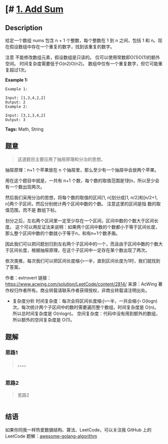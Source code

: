 # [# [1. Add Sum][title]

## Description

给定一个数组 nums 包含 n + 1 个整数，每个整数在 1 到 n 之间，包括 1 和 n。现在假设数组中存在一个重复的数字，找到该重复的数字。

注意
    不能修改数组元素，假设数组是只读的。
    仅可以使用常数即O(1)O(1)的额外空间。
    时间复杂度需要低于O(n2)O(n2)。
    数组中仅有一个重复数字，但它可能重复超过1次。

**Example 1:**

```
Example 1:

Input: [1,3,4,2,2]
Output: 2
Example 2:

Input: [3,1,3,4,2]
Output: 3
```

**Tags:** Math, String

## 题意
> 这道题目主要应用了抽屉原理和分治的思想。
  
  抽屉原理：n+1 个苹果放在 n 个抽屉里，那么至少有一个抽屉中会放两个苹果。
  
  用在这个题目中就是，一共有 n+1 个数，每个数的取值范围是1到n，所以至少会有一个数出现两次。
  
  然后我们采用分治的思想，将每个数的取值的区间[1, n]划分成[1, n/2]和[n/2+1, n]两个子区间，然后分别统计两个区间中数的个数。
  注意这里的区间是指 数的取值范围，而不是 数组下标。
  
  划分之后，左右两个区间里一定至少存在一个区间，区间中数的个数大于区间长度。
  这个可以用反证法来说明：如果两个区间中数的个数都小于等于区间长度，那么整个区间中数的个数就小于等于n，和有n+1个数矛盾。
  
  因此我们可以把问题划归到左右两个子区间中的一个，而且由于区间中数的个数大于区间长度，根据抽屉原理，在这个子区间中一定存在某个数出现了两次。
  
  依次类推，每次我们可以把区间长度缩小一半，直到区间长度为1时，我们就找到了答案。
  
  作者：extrovert
  链接：https://www.acwing.com/solution/LeetCode/content/2814/
  来源：AcWing
  著作权归作者所有。商业转载请联系作者获得授权，非商业转载请注明出处。

- 复杂度分析
时间复杂度：每次会将区间长度缩小一半，一共会缩小 O(logn) 次。每次统计两个子区间中的数时需要遍历整个数组，时间复杂度是 O(n)。所以总时间复杂度是 O(nlogn)。
空间复杂度：代码中没有用到额外的数组，所以额外的空间复杂度是 O(1)。

## 题解

### 思路1
> 。。。。

```go

```

### 思路2
> 思路2
```go

```

## 结语

如果你同我一样热爱数据结构、算法、LeetCode，可以关注我 GitHub 上的 LeetCode 题解：[awesome-golang-algorithm][me]

[title]: https://leetcode.com/problems/two-sum/description/
[me]: https://github.com/Golang-Solutions/awesome-golang-algorithm
